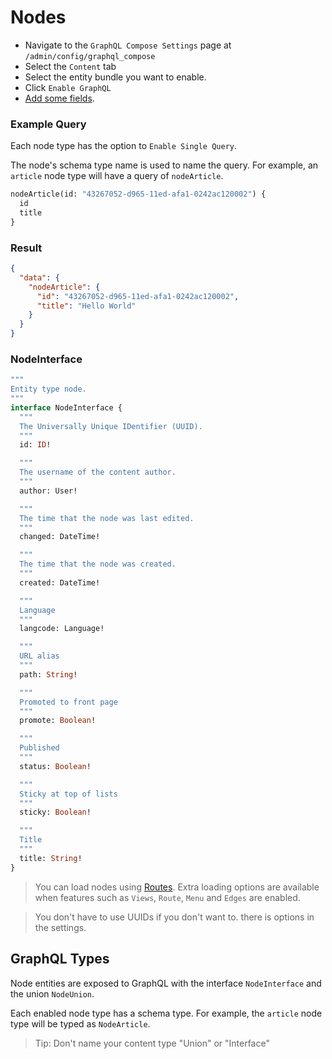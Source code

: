 # Nodes

- Navigate to the `GraphQL Compose Settings` page at `/admin/config/graphql_compose`
- Select the `Content` tab
- Select the entity bundle you want to enable.
- Click `Enable GraphQL`
- [Add some fields](core/fields.md).

<!-- tabs:start -->

### **Example Query**

Each node type has the option to `Enable Single Query`.

The node's schema type name is used to name the query. For example, an `article` node type will have a query of `nodeArticle`.

```graphql
nodeArticle(id: "43267052-d965-11ed-afa1-0242ac120002") {
  id
  title
}
```

### **Result**

```json
{
  "data": {
    "nodeArticle": {
      "id": "43267052-d965-11ed-afa1-0242ac120002",
      "title": "Hello World"
    }
  }
}
```

### **NodeInterface**

```graphql
"""
Entity type node.
"""
interface NodeInterface {
  """
  The Universally Unique IDentifier (UUID).
  """
  id: ID!

  """
  The username of the content author.
  """
  author: User!

  """
  The time that the node was last edited.
  """
  changed: DateTime!

  """
  The time that the node was created.
  """
  created: DateTime!

  """
  Language
  """
  langcode: Language!

  """
  URL alias
  """
  path: String!

  """
  Promoted to front page
  """
  promote: Boolean!

  """
  Published
  """
  status: Boolean!

  """
  Sticky at top of lists
  """
  sticky: Boolean!

  """
  Title
  """
  title: String!
}
```

<!-- tabs:end -->

> You can load nodes using [Routes](features/routes.md).
> Extra loading options are available when features such as `Views`, `Route`, `Menu` and `Edges` are enabled.

> You don't have to use UUIDs if you don't want to. there is options in the settings.

## GraphQL Types

Node entities are exposed to GraphQL with the interface `NodeInterface` and the union `NodeUnion`.

Each enabled node type has a schema type. For example, the `article` node type will be typed as `NodeArticle`.

> Tip: Don't name your content type "Union" or "Interface"
